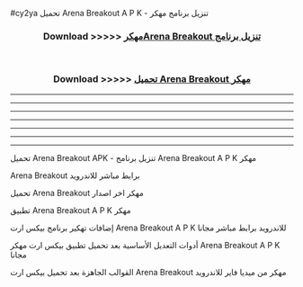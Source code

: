#cy2ya تحميل Arena Breakout  A P K - تنزيل برنامج مهكر



<div align="center">
<h3>Download >>>>> <a href="https://runaway1.web.app/?sq=Arena Breakout ">مهكرArena Breakout  تنزيل برنامج</a></h3><br>

<h3>Download >>>>> <a href="https://runaway1.web.app/?sq=Arena Breakout ">تحميل Arena Breakout  مهكر</a></h3>
</div>


----------------------------------------------------------

----------------------------------------------------------

----------------------------------------------------------

----------------------------------------------------------

----------------------------------------------------------

----------------------------------------------------------

----------------------------------------------------------

تحميل Arena Breakout  APK - تنزيل برنامج Arena Breakout  A P K مهكر

Arena Breakout  برابط مباشر للاندرويد

تحميل Arena Breakout  مهكر اخر اصدار

تطبيق Arena Breakout  A P K مهكر

إضافات تهكير برنامج بيكس ارت Arena Breakout  A P K للاندرويد برابط مباشر مجانا

أدوات التعديل الأساسية بعد تحميل تطبيق بيكس ارت مهكر Arena Breakout  A P K مجانا

القوالب الجاهزة بعد تحميل بيكس ارت Arena Breakout  مهكر من ميديا فاير للاندرويد


